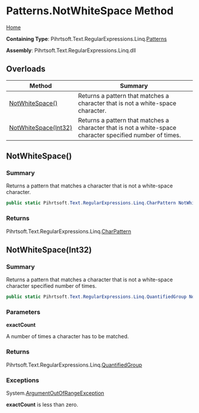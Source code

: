 # Patterns\.NotWhiteSpace Method

[Home](../../../../../../README.md)

**Containing Type**: Pihrtsoft\.Text\.RegularExpressions\.Linq\.[Patterns](../README.md)

**Assembly**: Pihrtsoft\.Text\.RegularExpressions\.Linq\.dll

## Overloads

| Method | Summary |
| ------ | ------- |
| [NotWhiteSpace()](#Pihrtsoft_Text_RegularExpressions_Linq_Patterns_NotWhiteSpace) | Returns a pattern that matches a character that is not a white\-space character\. |
| [NotWhiteSpace(Int32)](#Pihrtsoft_Text_RegularExpressions_Linq_Patterns_NotWhiteSpace_System_Int32_) | Returns a pattern that matches a character that is not a white\-space character specified number of times\. |

## NotWhiteSpace\(\) <a name="Pihrtsoft_Text_RegularExpressions_Linq_Patterns_NotWhiteSpace"></a>

### Summary

Returns a pattern that matches a character that is not a white\-space character\.

```csharp
public static Pihrtsoft.Text.RegularExpressions.Linq.CharPattern NotWhiteSpace()
```

### Returns

Pihrtsoft\.Text\.RegularExpressions\.Linq\.[CharPattern](../../CharPattern/README.md)

## NotWhiteSpace\(Int32\) <a name="Pihrtsoft_Text_RegularExpressions_Linq_Patterns_NotWhiteSpace_System_Int32_"></a>

### Summary

Returns a pattern that matches a character that is not a white\-space character specified number of times\.

```csharp
public static Pihrtsoft.Text.RegularExpressions.Linq.QuantifiedGroup NotWhiteSpace(int exactCount)
```

### Parameters

**exactCount**

A number of times a character has to be matched\.

### Returns

Pihrtsoft\.Text\.RegularExpressions\.Linq\.[QuantifiedGroup](../../QuantifiedGroup/README.md)

### Exceptions

System\.[ArgumentOutOfRangeException](https://docs.microsoft.com/en-us/dotnet/api/system.argumentoutofrangeexception)

**exactCount** is less than zero\.

